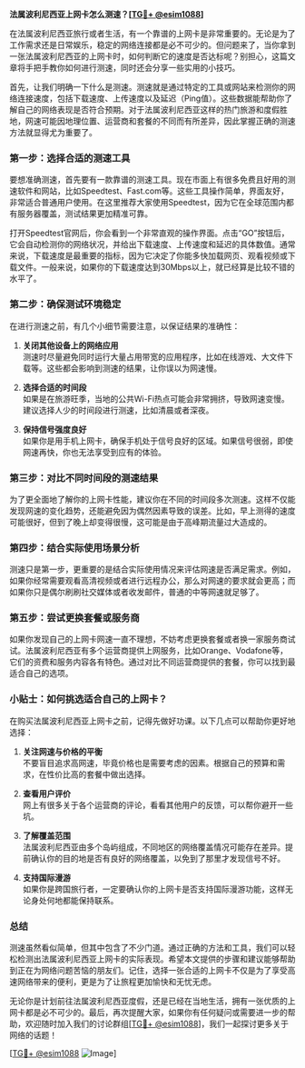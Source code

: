 **法属波利尼西亚上网卡怎么测速？[[TG💪+ @esim1088](https://t.me/s/esim1088)]**

在法属波利尼西亚旅行或者生活，有一个靠谱的上网卡是非常重要的。无论是为了工作需求还是日常娱乐，稳定的网络连接都是必不可少的。但问题来了，当你拿到一张法属波利尼西亚的上网卡时，如何判断它的速度是否达标呢？别担心，这篇文章将手把手教你如何进行测速，同时还会分享一些实用的小技巧。

首先，让我们明确一下什么是测速。测速就是通过特定的工具或网站来检测你的网络连接速度，包括下载速度、上传速度以及延迟（Ping值）。这些数据能帮助你了解自己的网络表现是否符合预期。对于法属波利尼西亚这样的热门旅游和度假胜地，网速可能因地理位置、运营商和套餐的不同而有所差异，因此掌握正确的测速方法就显得尤为重要了。

### **第一步：选择合适的测速工具**
要想准确测速，首先要有一款靠谱的测速工具。现在市面上有很多免费且好用的测速软件和网站，比如Speedtest、Fast.com等。这些工具操作简单，界面友好，非常适合普通用户使用。在这里推荐大家使用Speedtest，因为它在全球范围内都有服务器覆盖，测试结果更加精准可靠。

打开Speedtest官网后，你会看到一个非常直观的操作界面。点击“GO”按钮后，它会自动检测你的网络状况，并给出下载速度、上传速度和延迟的具体数值。通常来说，下载速度是最重要的指标，因为它决定了你能多快加载网页、观看视频或下载文件。一般来说，如果你的下载速度达到30Mbps以上，就已经算是比较不错的水平了。

### **第二步：确保测试环境稳定**
在进行测速之前，有几个小细节需要注意，以保证结果的准确性：

1. **关闭其他设备上的网络应用**  
   测速时尽量避免同时运行大量占用带宽的应用程序，比如在线游戏、大文件下载等。这些都会影响到测速的结果，让你误以为网速慢。

2. **选择合适的时间段**  
   如果是在旅游旺季，当地的公共Wi-Fi热点可能会非常拥挤，导致网速变慢。建议选择人少的时间段进行测速，比如清晨或者深夜。

3. **保持信号强度良好**  
   如果你是用手机上网卡，确保手机处于信号良好的区域。如果信号很弱，即使网速再快，你也无法享受到应有的体验。

### **第三步：对比不同时间段的测速结果**
为了更全面地了解你的上网卡性能，建议你在不同的时间段多次测速。这样不仅能发现网速的变化趋势，还能避免因为偶然因素导致的误差。比如，早上测得的速度可能很好，但到了晚上却变得很慢，这可能是由于高峰期流量过大造成的。

### **第四步：结合实际使用场景分析**
测速只是第一步，更重要的是结合实际使用情况来评估网速是否满足需求。例如，如果你经常需要观看高清视频或者进行远程办公，那么对网速的要求就会更高；而如果你只是偶尔刷刷社交媒体或者收发邮件，普通的中等网速就足够了。

### **第五步：尝试更换套餐或服务商**
如果你发现自己的上网卡网速一直不理想，不妨考虑更换套餐或者换一家服务商试试。法属波利尼西亚有多个运营商提供上网服务，比如Orange、Vodafone等，它们的资费和服务内容各有特色。通过对比不同运营商提供的套餐，你可以找到最适合自己的选项。

### **小贴士：如何挑选适合自己的上网卡？**
在购买法属波利尼西亚上网卡之前，记得先做好功课。以下几点可以帮助你更好地选择：

1. **关注网速与价格的平衡**  
   不要盲目追求高网速，毕竟价格也是需要考虑的因素。根据自己的预算和需求，在性价比高的套餐中做出选择。

2. **查看用户评价**  
   网上有很多关于各个运营商的评论，看看其他用户的反馈，可以帮你避开一些坑。

3. **了解覆盖范围**  
   法属波利尼西亚由多个岛屿组成，不同地区的网络覆盖情况可能存在差异。提前确认你的目的地是否有良好的网络覆盖，以免到了那里才发现信号不好。

4. **支持国际漫游**  
   如果你是跨国旅行者，一定要确认你的上网卡是否支持国际漫游功能，这样无论身处何地都能保持联系。

### **总结**
测速虽然看似简单，但其中包含了不少门道。通过正确的方法和工具，我们可以轻松检测出法属波利尼西亚上网卡的实际表现。希望本文提供的步骤和建议能够帮助到正在为网络问题苦恼的朋友们。记住，选择一张合适的上网卡不仅是为了享受高速网络带来的便利，更是为了让旅程更加愉快和无忧无虑。

无论你是计划前往法属波利尼西亚度假，还是已经在当地生活，拥有一张优质的上网卡都是必不可少的。最后，再次提醒大家，如果你有任何疑问或需要进一步的帮助，欢迎随时加入我们的讨论群组[[TG💪+ @esim1088](https://t.me/s/esim1088)]，我们一起探讨更多关于网络的话题！

[[TG💪+ @esim1088](https://t.me/s/esim1088) ![Image](https://i.postimg.cc/4NQfJmqS/Snipaste-2025-05-13-00-14-12.png)]